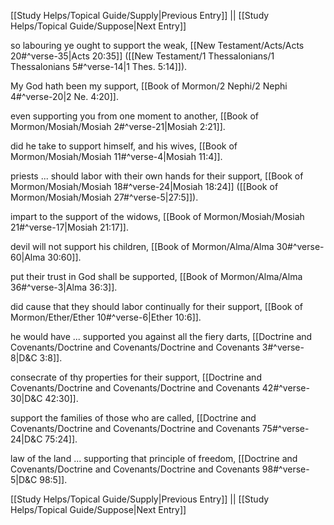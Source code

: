 [[Study Helps/Topical Guide/Supply|Previous Entry]]  ||  [[Study Helps/Topical Guide/Suppose|Next Entry]]

 so labouring ye ought to support the weak, [[New Testament/Acts/Acts 20#^verse-35|Acts 20:35]] ([[New Testament/1 Thessalonians/1 Thessalonians 5#^verse-14|1 Thes. 5:14]]).

 My God hath been my support, [[Book of Mormon/2 Nephi/2 Nephi 4#^verse-20|2 Ne. 4:20]].

 even supporting you from one moment to another, [[Book of Mormon/Mosiah/Mosiah 2#^verse-21|Mosiah 2:21]].

 did he take to support himself, and his wives, [[Book of Mormon/Mosiah/Mosiah 11#^verse-4|Mosiah 11:4]].

 priests ... should labor with their own hands for their support, [[Book of Mormon/Mosiah/Mosiah 18#^verse-24|Mosiah 18:24]] ([[Book of Mormon/Mosiah/Mosiah 27#^verse-5|27:5]]).

 impart to the support of the widows, [[Book of Mormon/Mosiah/Mosiah 21#^verse-17|Mosiah 21:17]].

 devil will not support his children, [[Book of Mormon/Alma/Alma 30#^verse-60|Alma 30:60]].

 put their trust in God shall be supported, [[Book of Mormon/Alma/Alma 36#^verse-3|Alma 36:3]].

 did cause that they should labor continually for their support, [[Book of Mormon/Ether/Ether 10#^verse-6|Ether 10:6]].

 he would have ... supported you against all the fiery darts, [[Doctrine and Covenants/Doctrine and Covenants/Doctrine and Covenants 3#^verse-8|D&C 3:8]].

 consecrate of thy properties for their support, [[Doctrine and Covenants/Doctrine and Covenants/Doctrine and Covenants 42#^verse-30|D&C 42:30]].

 support the families of those who are called, [[Doctrine and Covenants/Doctrine and Covenants/Doctrine and Covenants 75#^verse-24|D&C 75:24]].

 law of the land ... supporting that principle of freedom, [[Doctrine and Covenants/Doctrine and Covenants/Doctrine and Covenants 98#^verse-5|D&C 98:5]].

[[Study Helps/Topical Guide/Supply|Previous Entry]]  ||  [[Study Helps/Topical Guide/Suppose|Next Entry]]
